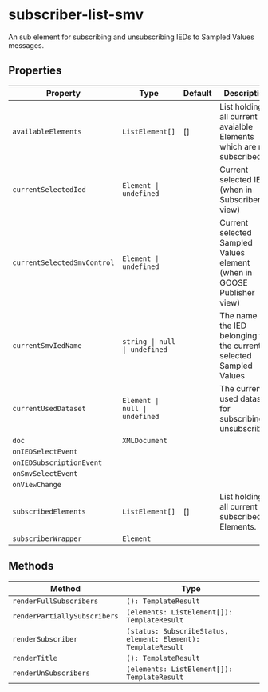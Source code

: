 # subscriber-list-smv

An sub element for subscribing and unsubscribing IEDs to Sampled Values messages.

## Properties

| Property                    | Type                           | Default | Description                                      |
|-----------------------------|--------------------------------|---------|--------------------------------------------------|
| `availableElements`         | `ListElement[]`                | []      | List holding all current avaialble Elements which are not subscribed. |
| `currentSelectedIed`        | `Element \| undefined`         |         | Current selected IED (when in Subscriber view)   |
| `currentSelectedSmvControl` | `Element \| undefined`         |         | Current selected Sampled Values element (when in GOOSE Publisher view) |
| `currentSmvIedName`         | `string \| null \| undefined`  |         | The name of the IED belonging to the current selected Sampled Values |
| `currentUsedDataset`        | `Element \| null \| undefined` |         | The current used dataset for subscribing / unsubscribing |
| `doc`                       | `XMLDocument`                  |         |                                                  |
| `onIEDSelectEvent`          |                                |         |                                                  |
| `onIEDSubscriptionEvent`    |                                |         |                                                  |
| `onSmvSelectEvent`          |                                |         |                                                  |
| `onViewChange`              |                                |         |                                                  |
| `subscribedElements`        | `ListElement[]`                | []      | List holding all current subscribed Elements.    |
| `subscriberWrapper`         | `Element`                      |         |                                                  |

## Methods

| Method                       | Type                                             |
|------------------------------|--------------------------------------------------|
| `renderFullSubscribers`      | `(): TemplateResult`                             |
| `renderPartiallySubscribers` | `(elements: ListElement[]): TemplateResult`      |
| `renderSubscriber`           | `(status: SubscribeStatus, element: Element): TemplateResult` |
| `renderTitle`                | `(): TemplateResult`                             |
| `renderUnSubscribers`        | `(elements: ListElement[]): TemplateResult`      |
